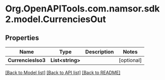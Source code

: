 # Org.OpenAPITools.com.namsor.sdk2.model.CurrenciesOut
## Properties

Name | Type | Description | Notes
------------ | ------------- | ------------- | -------------
**CurrenciesIso3** | **List&lt;string&gt;** |  | [optional] 

[[Back to Model list]](../README.md#documentation-for-models) [[Back to API list]](../README.md#documentation-for-api-endpoints) [[Back to README]](../README.md)

